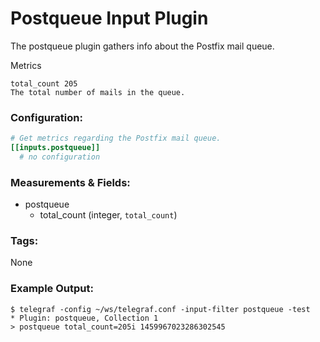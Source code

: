 # Postqueue Input Plugin

The postqueue plugin gathers info about the Postfix mail queue.

Metrics
```
total_count 205
The total number of mails in the queue.
```

### Configuration:

```toml
# Get metrics regarding the Postfix mail queue.
[[inputs.postqueue]]
  # no configuration
```

### Measurements & Fields:

- postqueue
    - total_count (integer, `total_count`)

### Tags:

None

### Example Output:

```
$ telegraf -config ~/ws/telegraf.conf -input-filter postqueue -test
* Plugin: postqueue, Collection 1
> postqueue total_count=205i 1459967023286302545
```

